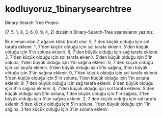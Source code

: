 # kodluyoruz_1binarysearchtree
Binary Search Tree Projesi

[7, 5, 1, 8, 3, 6, 0, 9, 4, 2] dizisinin Binary-Search-Tree aşamalarını yazınız.

İlk eleman olan 7, ağacın kökü (root) olur.
5, 7'den küçük olduğu için sol tarafa eklenir.
1, 7'den küçük olduğu için sol tarafa eklenir. 5'den küçük olduğu için 5'in soluna eklenir.
8, 7'den büyük olduğu için sağ tarafa eklenir.
3, 7'den küçük olduğu için sol tarafa eklenir. 5'den küçük olduğu için 5'in soluna, 1'den büyük olduğu için 1'in sağına eklenir.
6, 7'den küçük olduğu için sol tarafa eklenir. 5'den büyük olduğu için 5'in sağına, 3'ten büyük olduğu için 3'ün sağına eklenir.
0, 7'den küçük olduğu için sol tarafa eklenir. 5'den küçük olduğu için 5'in soluna, 1'den küçük olduğu için 1'in soluna eklenir.
9, 7'den büyük olduğu için sağ tarafa eklenir. 8'den büyük olduğu için 8'in sağına eklenir.
4, 7'den küçük olduğu için sol tarafa eklenir. 5'den küçük olduğu için 5'in soluna, 1'den büyük olduğu için 1'in sağına, 3'ten büyük olduğu için 3'ün sağına eklenir.
2, 7'den küçük olduğu için sol tarafa eklenir. 5'den küçük olduğu için 5'in soluna, 1'den büyük olduğu için 1'in sağına, 3'ten küçük olduğu için 3'ün soluna eklenir.
